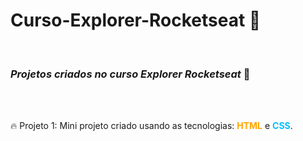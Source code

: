 # Curso-Explorer-Rocketseat 🚀
 <br>
 <h3> <em>Projetos criados no curso Explorer Rocketseat</em> 💜 </h3>

  <br><br>

 <p>🔥 Projeto 1: Mini projeto criado usando as tecnologias: <strong style = "color: orange;">HTML</strong> e <strong style = "color: deepskyblue;">CSS</strong>. </p>
 <!-- <p> 🔥 </p> -->
